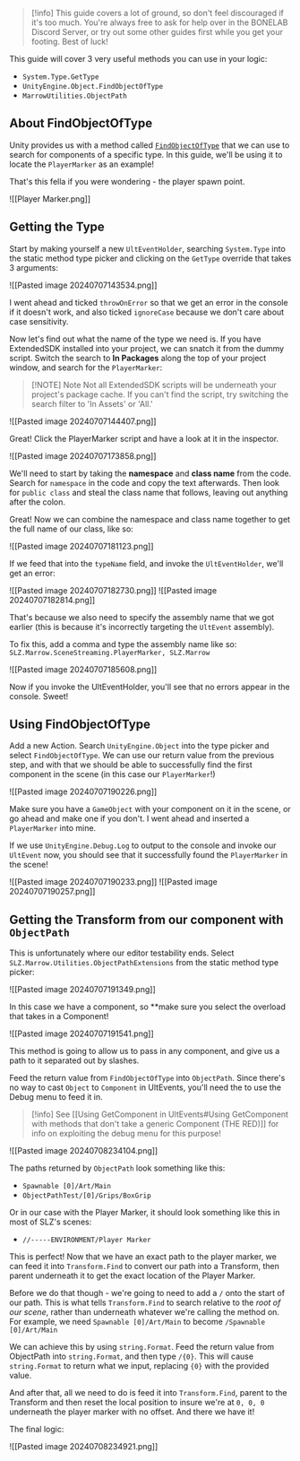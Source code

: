 > [!info] This guide covers a lot of ground, so don't feel discouraged if it's too much. You're always free to ask for help over in the BONELAB Discord Server, or try out some other guides first while you get your footing. Best of luck!

This guide will cover 3 very useful methods you can use in your logic:

- `System.Type.GetType`
- `UnityEngine.Object.FindObjectOfType`
- `MarrowUtilities.ObjectPath`

## About FindObjectOfType

Unity provides us with a method called [`FindObjectOfType`](https://docs.unity3d.com/ScriptReference/Object.FindObjectOfType.html) that we can use to search for components of a specific type. In this guide, we'll be using it to locate the `PlayerMarker` as an example!

That's this fella if you were wondering - the player spawn point.

![[Player Marker.png]]

## Getting the Type

Start by making yourself a new `UltEventHolder`, searching `System.Type` into the static method type picker and clicking on the `GetType` override that takes 3 arguments:

![[Pasted image 20240707143534.png]]

I went ahead and ticked `throwOnError` so that we get an error in the console if it doesn't work, and also ticked `ignoreCase` because we don't care about case sensitivity.

Now let's find out what the name of the type we need is. If you have ExtendedSDK installed into your project, we can snatch it from the dummy script. Switch the search to **In Packages** along the top of your project window, and search for the `PlayerMarker`:

> [!NOTE] Note
> Not all ExtendedSDK scripts will be underneath your project's package cache. If you can't find the script, try switching the search filter to 'In Assets' or 'All.'

![[Pasted image 20240707144407.png]]

Great! Click the PlayerMarker script and have a look at it in the inspector.

![[Pasted image 20240707173858.png]]

We'll need to start by taking the **namespace** and **class name** from the code. Search for `namespace` in the code and copy the text afterwards. Then look for `public class` and steal the class name that follows, leaving out anything after the colon.

Great! Now we can combine the namespace and class name together to get the full name of our class, like so:

![[Pasted image 20240707181123.png]]

If we feed that into the `typeName` field, and invoke the `UltEventHolder`, we'll get an error:

![[Pasted image 20240707182730.png]]
![[Pasted image 20240707182814.png]]

That's because we also need to specify the assembly name that we got earlier (this is because it's incorrectly targeting the `UltEvent` assembly).

To fix this, add a comma and type the assembly name like so:
`SLZ.Marrow.SceneStreaming.PlayerMarker, SLZ.Marrow`

![[Pasted image 20240707185608.png]]

Now if you invoke the UltEventHolder, you'll see that no errors appear in the console. Sweet!

## Using FindObjectOfType

Add a new Action. Search `UnityEngine.Object` into the type picker and select `FindObjectOfType`. We can use our return value from the previous step, and with that we should be able to successfully find the first component in the scene (in this case our `PlayerMarker`!)

![[Pasted image 20240707190226.png]]

Make sure you have a `GameObject` with your component on it in the scene, or go ahead and make one if you don't. I went ahead and inserted a `PlayerMarker` into mine.

If we use `UnityEngine.Debug.Log` to output to the console and invoke our `UltEvent` now, you should see that it successfully found the `PlayerMarker` in the scene!

![[Pasted image 20240707190233.png]]
![[Pasted image 20240707190257.png]]

## Getting the Transform from our component with `ObjectPath`

This is unfortunately where our editor testability ends. Select `SLZ.Marrow.Utilities.ObjectPathExtensions` from the static method type picker:

![[Pasted image 20240707191349.png]]

In this case we have a component, so **make sure you select the overload that takes in a Component!

![[Pasted image 20240707191541.png]]

This method is going to allow us to pass in any component, and give us a path to it separated out by slashes.

Feed the return value from `FindObjectOfType` into `ObjectPath`. Since there's no way to cast `Object` to `Component` in UltEvents, you'll need the to use the Debug menu to feed it in.

> [!info] See [[Using GetComponent in UltEvents#Using GetComponent with methods that don't take a generic Component (THE RED)]] for info on exploiting the debug menu for this purpose!  

![[Pasted image 20240708234104.png]]

The paths returned by `ObjectPath` look something like this:
- `Spawnable [0]/Art/Main`
- `ObjectPathTest/[0]/Grips/BoxGrip`

Or in our case with the Player Marker, it should look something like this in most of SLZ's scenes:
- `//-----ENVIRONMENT/Player Marker`

This is perfect! Now that we have an exact path to the player marker, we can feed it into `Transform.Find` to convert our path into a Transform, then parent underneath it to get the exact location of the Player Marker.

Before we do that though - we're going to need to add a `/` onto the start of our path. This is what tells `Transform.Find` to search relative to the *root of our scene*, rather than underneath whatever we're calling the method on. For example, we need `Spawnable [0]/Art/Main` to become `/Spawnable [0]/Art/Main`

We can achieve this by using `string.Format`. Feed the return value from ObjectPath into `string.Format`, and then type `/{0}`. This will cause `string.Format` to return what we input, replacing `{0}` with the provided value.

And after that, all we need to do is feed it into `Transform.Find`, parent to the Transform and then reset the local position to insure we're at `0, 0, 0` underneath the player marker with no offset. And there we have it!

The final logic:

![[Pasted image 20240708234921.png]]